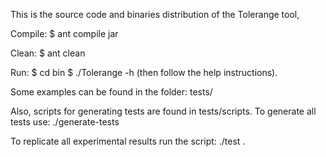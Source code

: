 This is the source code and binaries distribution of the Tolerange tool,

Compile:
$ ant compile jar

Clean:
$ ant clean

Run:
$ cd bin
$ ./Tolerange -h (then follow the help instructions). 

Some examples can be found
in the folder: tests/

Also, scripts for generating tests are found in tests/scripts. To generate all tests use:
./generate-tests

To replicate all experimental results  run the script: ./test . 